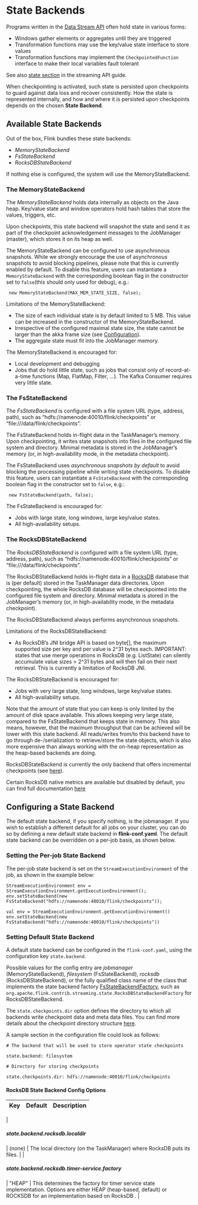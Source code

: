

# State Backends

Programs written in the [Data Stream API](//ci.apache.org/projects/flink/flink-docs-release-1.7/dev/datastream_api.html) often hold state in various forms:

*   Windows gather elements or aggregates until they are triggered
*   Transformation functions may use the key/value state interface to store values
*   Transformation functions may implement the `CheckpointedFunction` interface to make their local variables fault tolerant

See also [state section](//ci.apache.org/projects/flink/flink-docs-release-1.7/dev/stream/state/index.html) in the streaming API guide.

When checkpointing is activated, such state is persisted upon checkpoints to guard against data loss and recover consistently. How the state is represented internally, and how and where it is persisted upon checkpoints depends on the chosen **State Backend**.

## Available State Backends

Out of the box, Flink bundles these state backends:

*   _MemoryStateBackend_
*   _FsStateBackend_
*   _RocksDBStateBackend_

If nothing else is configured, the system will use the MemoryStateBackend.

### The MemoryStateBackend

The _MemoryStateBackend_ holds data internally as objects on the Java heap. Key/value state and window operators hold hash tables that store the values, triggers, etc.

Upon checkpoints, this state backend will snapshot the state and send it as part of the checkpoint acknowledgement messages to the JobManager (master), which stores it on its heap as well.

The MemoryStateBackend can be configured to use asynchronous snapshots. While we strongly encourage the use of asynchronous snapshots to avoid blocking pipelines, please note that this is currently enabled by default. To disable this feature, users can instantiate a `MemoryStateBackend` with the corresponding boolean flag in the constructor set to `false`(this should only used for debug), e.g.:



```
 new MemoryStateBackend(MAX_MEM_STATE_SIZE, false);
```



Limitations of the MemoryStateBackend:

*   The size of each individual state is by default limited to 5 MB. This value can be increased in the constructor of the MemoryStateBackend.
*   Irrespective of the configured maximal state size, the state cannot be larger than the akka frame size (see [Configuration](//ci.apache.org/projects/flink/flink-docs-release-1.7/ops/config.html)).
*   The aggregate state must fit into the JobManager memory.

The MemoryStateBackend is encouraged for:

*   Local development and debugging
*   Jobs that do hold little state, such as jobs that consist only of record-at-a-time functions (Map, FlatMap, Filter, …). The Kafka Consumer requires very little state.

### The FsStateBackend

The _FsStateBackend_ is configured with a file system URL (type, address, path), such as “hdfs://namenode:40010/flink/checkpoints” or “file:///data/flink/checkpoints”.

The FsStateBackend holds in-flight data in the TaskManager’s memory. Upon checkpointing, it writes state snapshots into files in the configured file system and directory. Minimal metadata is stored in the JobManager’s memory (or, in high-availability mode, in the metadata checkpoint).

The FsStateBackend uses _asynchronous snapshots by default_ to avoid blocking the processing pipeline while writing state checkpoints. To disable this feature, users can instantiate a `FsStateBackend` with the corresponding boolean flag in the constructor set to `false`, e.g.:



```
 new FsStateBackend(path, false);
```



The FsStateBackend is encouraged for:

*   Jobs with large state, long windows, large key/value states.
*   All high-availability setups.

### The RocksDBStateBackend

The _RocksDBStateBackend_ is configured with a file system URL (type, address, path), such as “hdfs://namenode:40010/flink/checkpoints” or “file:///data/flink/checkpoints”.

The RocksDBStateBackend holds in-flight data in a [RocksDB](http://rocksdb.org) database that is (per default) stored in the TaskManager data directories. Upon checkpointing, the whole RocksDB database will be checkpointed into the configured file system and directory. Minimal metadata is stored in the JobManager’s memory (or, in high-availability mode, in the metadata checkpoint).

The RocksDBStateBackend always performs asynchronous snapshots.

Limitations of the RocksDBStateBackend:

*   As RocksDB’s JNI bridge API is based on byte[], the maximum supported size per key and per value is 2^31 bytes each. IMPORTANT: states that use merge operations in RocksDB (e.g. ListState) can silently accumulate value sizes &gt; 2^31 bytes and will then fail on their next retrieval. This is currently a limitation of RocksDB JNI.

The RocksDBStateBackend is encouraged for:

*   Jobs with very large state, long windows, large key/value states.
*   All high-availability setups.

Note that the amount of state that you can keep is only limited by the amount of disk space available. This allows keeping very large state, compared to the FsStateBackend that keeps state in memory. This also means, however, that the maximum throughput that can be achieved will be lower with this state backend. All reads/writes from/to this backend have to go through de-/serialization to retrieve/store the state objects, which is also more expensive than always working with the on-heap representation as the heap-based backends are doing.

RocksDBStateBackend is currently the only backend that offers incremental checkpoints (see [here](large_state_tuning.html)).

Certain RocksDB native metrics are available but disabled by default, you can find full documentation [here](//ci.apache.org/projects/flink/flink-docs-release-1.7/ops/config.html#rocksdb-native-metrics)

## Configuring a State Backend

The default state backend, if you specify nothing, is the jobmanager. If you wish to establish a different default for all jobs on your cluster, you can do so by defining a new default state backend in **flink-conf.yaml**. The default state backend can be overridden on a per-job basis, as shown below.

### Setting the Per-job State Backend

The per-job state backend is set on the `StreamExecutionEnvironment` of the job, as shown in the example below:



```
StreamExecutionEnvironment env = StreamExecutionEnvironment.getExecutionEnvironment();
env.setStateBackend(new FsStateBackend("hdfs://namenode:40010/flink/checkpoints"));
```





```
val env = StreamExecutionEnvironment.getExecutionEnvironment()
env.setStateBackend(new FsStateBackend("hdfs://namenode:40010/flink/checkpoints"))
```



### Setting Default State Backend

A default state backend can be configured in the `flink-conf.yaml`, using the configuration key `state.backend`.

Possible values for the config entry are _jobmanager_ (MemoryStateBackend), _filesystem_ (FsStateBackend), _rocksdb_ (RocksDBStateBackend), or the fully qualified class name of the class that implements the state backend factory [FsStateBackendFactory](https://github.com/apache/flink/blob/master/flink-runtime/src/main/java/org/apache/flink/runtime/state/filesystem/FsStateBackendFactory.java), such as `org.apache.flink.contrib.streaming.state.RocksDBStateBackendFactory` for RocksDBStateBackend.

The `state.checkpoints.dir` option defines the directory to which all backends write checkpoint data and meta data files. You can find more details about the checkpoint directory structure [here](checkpoints.html#directory-structure).

A sample section in the configuration file could look as follows:



```
# The backend that will be used to store operator state checkpoints

state.backend: filesystem

# Directory for storing checkpoints

state.checkpoints.dir: hdfs://namenode:40010/flink/checkpoints
```



#### RocksDB State Backend Config Options

| Key | Default | Description |
| --- | --- | --- |
| 

##### state.backend.rocksdb.localdir

 | (none) | The local directory (on the TaskManager) where RocksDB puts its files. |
| 

##### state.backend.rocksdb.timer-service.factory

 | "HEAP" | This determines the factory for timer service state implementation. Options are either HEAP (heap-based, default) or ROCKSDB for an implementation based on RocksDB . |

